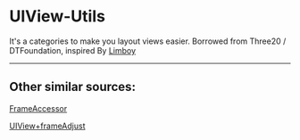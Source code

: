 UIView-Utils
============

It's a categories to make you layout views easier.
Borrowed from Three20 / DTFoundation, inspired By [Limboy](http://blog.leezhong.com)

-------
## Other similar sources:
[FrameAccessor](https://github.com/AlexDenisov/FrameAccessor)

[UIView+frameAdjust](https://gist.github.com/tangqiaoboy/8131327)

